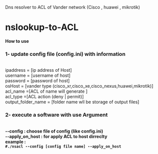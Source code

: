 Dns resolver to ACL of Vander network (Cisco , huawei , mikrotik)
# nslookup-to-ACL
<B>How to use</B>

<h3>1- update config file (config.ini) with information </h3>
<br>
ipaddress = [ip address of Host]
<br>
username = [username of host]
<br>
password = [password of host]
<br>
osHost  = [vander type (cisco_xr,cisco_xe,cisco_nexus,huawei,mikrotik)]
<br>
acl_name =[ACL of name will generate ]
<br>
acl_type =[ACL action (deny | permit)]
<br>
output_folder_name = [folder name wll be storage of output files]
<br>

<h3>2- execute a software with use Argument  </h3>
<Br>
<b>--config<B> :  choose file of config (like config.ini)
<br>
<b>--apply_on_host<B>  : for apply ACL to host dirreclty 
<Br>
<b>example </b>: 
<Br>
 <code>#./nsacl --config [config file name] --apply_on_host<code>
